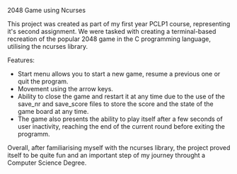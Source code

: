 2048 Game using Ncurses

This project was created as part of my first year PCLP1 course, representing it's second assignment. We were tasked with creating a terminal-based recreation of the popular 2048 game in the C programming language, utilising the ncurses library.

Features:

- Start menu allows you to start a new game, resume a previous one or quit the program.
- Movement using the arrow keys.
- Ability to close the game and restart it at any time due to the use of the save_nr and save_score files to store the score and the state of the game board at any time.
- The game also presents the ability to play itself after a few seconds of user inactivity, reaching the end of the current round before exiting the programm.

Overall, after familiarising myself with the ncurses library, the project proved itself to be quite fun and an important step of my journey throught a Computer Science Degree. 
